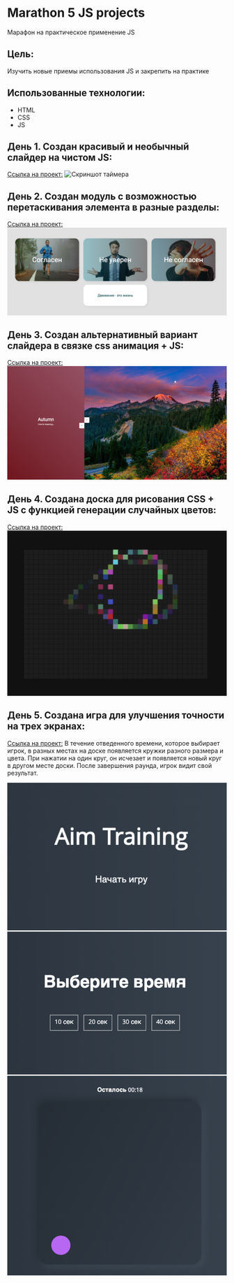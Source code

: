 # Marathon 5 JS projects

Марафон на практическое применение JS

## Цель: 

Изучить новые приемы использования JS и закрепить на практике

## Использованныe технологии:
* HTML
* CSS
* JS

## День 1. Создан красивый и необычный слайдер на чистом JS:
[Ссылка на проект:](https://codepen.io/VladimirAlbrekht/pen/qBLNpBe)
![Скриншот таймера](./DayOneSlider/images/screenshot.png) 

## День 2. Создан модуль с возможностью перетаскивания элемента в разные разделы:
[Ссылка на проект:](https://codepen.io/VladimirAlbrekht/pen/YzdWMjN)
![Скриншот таймера](./dragAndDrop/images/screenshot-2.png) 

## День 3. Создан альтернативный вариант слайдера в связке css анимация + JS:
[Ссылка на проект:](https://codepen.io/VladimirAlbrekht/pen/dywpOdZ)
![Скриншот таймера](./DayThreeSlider/images/screenshot-3.png) 

## День 4. Создана доска для рисования CSS + JS c функцией генерации случайных цветов:
[Ссылка на проект:](https://codepen.io/VladimirAlbrekht/pen/BavLdwZ)
![Скриншот таймера](./DayFourBoard/images/screenshot-4.png) 

## День 5. Создана игра для улучшения точности на трех экранах:
[Ссылка на проект:](https://codepen.io/VladimirAlbrekht/pen/qBLqKKq)
В течение отведенного времени, которое выбирает игрок, в разных местах на доске появляется кружки разного размера и цвета. При нажатии на один круг, он исчезает и появляется новый круг в другом месте доски. После завершения раунда, игрок видит свой результат.

![Скриншот таймера](./DayFiveGame/images/screenshot-1.png) 
![Скриншот таймера](./DayFiveGame/images/screenshot-2.png) 
![Скриншот таймера](./DayFiveGame/images/screenshot-3.png) 

